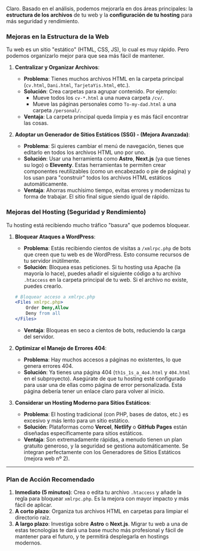 Claro. Basado en el análisis, podemos mejorarla en dos áreas principales: la **estructura de los archivos** de tu web y la **configuración de tu hosting** para más seguridad y rendimiento.

### Mejoras en la Estructura de la Web

Tu web es un sitio "estático" (HTML, CSS, JS), lo cual es muy rápido. Pero podemos organizarlo mejor para que sea más fácil de mantener.

1.  **Centralizar y Organizar Archivos**:
    *   **Problema**: Tienes muchos archivos HTML en la carpeta principal (`cv.html`, `Dani.html`, `TarjetaYis.html`, etc.).
    *   **Solución**: Crea carpetas para agrupar contenido. Por ejemplo:
        *   Mueve todos los `cv-*.html` a una nueva carpeta `/cv/`.
        *   Mueve las páginas personales como `To-my-dad.html` a una carpeta `/personal/`.
    *   **Ventaja**: La carpeta principal queda limpia y es más fácil encontrar las cosas.

2.  **Adoptar un Generador de Sitios Estáticos (SSG) - (Mejora Avanzada)**:
    *   **Problema**: Si quieres cambiar el menú de navegación, tienes que editarlo en todos los archivos HTML uno por uno.
    *   **Solución**: Usar una herramienta como **Astro**, **Next.js** (ya que tienes su logo) o **Eleventy**. Estas herramientas te permiten crear componentes reutilizables (como un encabezado o pie de página) y los usan para "construir" todos los archivos HTML estáticos automáticamente.
    *   **Ventaja**: Ahorras muchísimo tiempo, evitas errores y modernizas tu forma de trabajar. El sitio final sigue siendo igual de rápido.

### Mejoras del Hosting (Seguridad y Rendimiento)

Tu hosting está recibiendo mucho tráfico "basura" que podemos bloquear.

1.  **Bloquear Ataques a WordPress**:
    *   **Problema**: Estás recibiendo cientos de visitas a `/xmlrpc.php` de bots que creen que tu web es de WordPress. Esto consume recursos de tu servidor inútilmente.
    *   **Solución**: Bloquea esas peticiones. Si tu hosting usa Apache (la mayoría lo hace), puedes añadir el siguiente código a tu archivo `.htaccess` en la carpeta principal de tu web. Si el archivo no existe, puedes crearlo.

    ```apache
    # Bloquear acceso a xmlrpc.php
    <Files xmlrpc.php>
        Order Deny,Allow
        Deny from all
    </Files>
    ```
    *   **Ventaja**: Bloqueas en seco a cientos de bots, reduciendo la carga del servidor.

2.  **Optimizar el Manejo de Errores 404**:
    *   **Problema**: Hay muchos accesos a páginas no existentes, lo que genera errores 404.
    *   **Solución**: Ya tienes una página 404 (`th1s_1s_a_4o4.html` y `404.html` en el subproyecto). Asegúrate de que tu hosting esté configurado para usar una de ellas como página de error personalizada. Esta página debería tener un enlace claro para volver al inicio.

3.  **Considerar un Hosting Moderno para Sitios Estáticos**:
    *   **Problema**: El hosting tradicional (con PHP, bases de datos, etc.) es excesivo y más lento para un sitio estático.
    *   **Solución**: Plataformas como **Vercel**, **Netlify** o **GitHub Pages** están diseñadas específicamente para sitios estáticos.
    *   **Ventaja**: Son extremadamente rápidas, a menudo tienen un plan gratuito generoso, y la seguridad se gestiona automáticamente. Se integran perfectamente con los Generadores de Sitios Estáticos (mejora web nº 2).

---

### **Plan de Acción Recomendado**

1.  **Inmediato (5 minutos)**: Crea o edita tu archivo `.htaccess` y añade la regla para bloquear `xmlrpc.php`. Es la mejora con mayor impacto y más fácil de aplicar.
2.  **A corto plazo**: Organiza tus archivos HTML en carpetas para limpiar el directorio raíz.
3.  **A largo plazo**: Investiga sobre **Astro** o **Next.js**. Migrar tu web a una de estas tecnologías te dará una base mucho más profesional y fácil de mantener para el futuro, y te permitirá desplegarla en hostings modernos.
